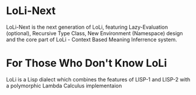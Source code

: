# LoLi-Next
LoLi-Next is the next generation of LoLi, featuring Lazy-Evaluation (optional), Recursive Type Class, New Environment (Namespace) design and the core part of LoLi - Context Based Meaning Inferrence system.

# For Those Who Don't Know LoLi
LoLi is a Lisp dialect which combines the features of LISP-1 and LISP-2 with a polymorphic Lambda Calculus implementaion
